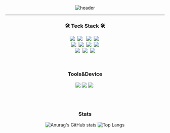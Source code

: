 <div align="center">

![header](https://capsule-render.vercel.app/api?type=cylinder&color=auto&height=200&section=header&text=Suhan%20Bae&fontColor=white&fontSize=50&animation=fadeIn)
</div>

***

<h3 align="center">🛠 Teck Stack 🛠</h3>
<p align="center">
<img src="https://img.shields.io/badge/Java-FF7800?style=flat&logo=Java&logoColor=white"/></a>&nbsp 
<img src="https://img.shields.io/badge/Spring-6DB33F?style=flat&logo=Spring&logoColor=white"/> </a>&nbsp
<img src="https://img.shields.io/badge/SpringBoot-6DB33F?style=flat&logo=SpringBoot&logoColor=white"/></a>&nbsp
<img src="https://img.shields.io/badge/MySQL-4479A1?style=flat&logo=MySQL&logoColor=white"/></a>&nbsp
<br/>
<img src="https://img.shields.io/badge/Python-F7DF1E?style=flat&logo=Python&logoColor=white"/></a>&nbsp 
<img src="https://img.shields.io/badge/C-007396?style=flat&logo=C&logoColor=white"/></a>&nbsp 
<img src="https://img.shields.io/badge/C++-007396?style=flat&logo=C++&logoColor=white"/></a>&nbsp
<img src="https://img.shields.io/badge/MQTT-660066?style=flat&logo=MQTT&logoColor=F05032"/></a>


<br/>
<img src="https://img.shields.io/badge/Discord-5865F2?style=flat&logo=Discord&logoColor=white"/></a>&nbsp
<img src="https://img.shields.io/badge/GitHub-gray?style=flat&logo=GitHub&logoColor=black"/></a>&nbsp
<img src="https://img.shields.io/badge/Git-blue?style=flat&logo=Git&logoColor=F05032"/></a>
</p>

<br/>

<h3 align="center"> Tools&Device </h3>
<p align="center">
<img src="https://img.shields.io/badge/adobelightroom-31A8FF?style=flat&logo=adobelightroom&logoColor=F05032"/></a>
<img src="https://img.shields.io/badge/adobepremierepro-9999FF?style=flat&logo=adobepremierepro&logoColor=F05032"/></a>
<img src="https://img.shields.io/badge/raspberrypi-A22846?style=flat&logo=Raspberrypi&logoColor=white"/></a>&nbsp
</p>
<br/>
<br/>

<h3 align="center"> Stats </h3>

<p align="center">
  <img src="https://github-readme-stats.vercel.app/api?username=SwnBae&animation=fadeIn" alt="Anurag's GitHub stats" />
  <img src="https://github-readme-stats.vercel.app/api/top-langs/?username=SwnBae&layout=compact&animation=fadeIn" alt="Top Langs" />
</p>


</div>


